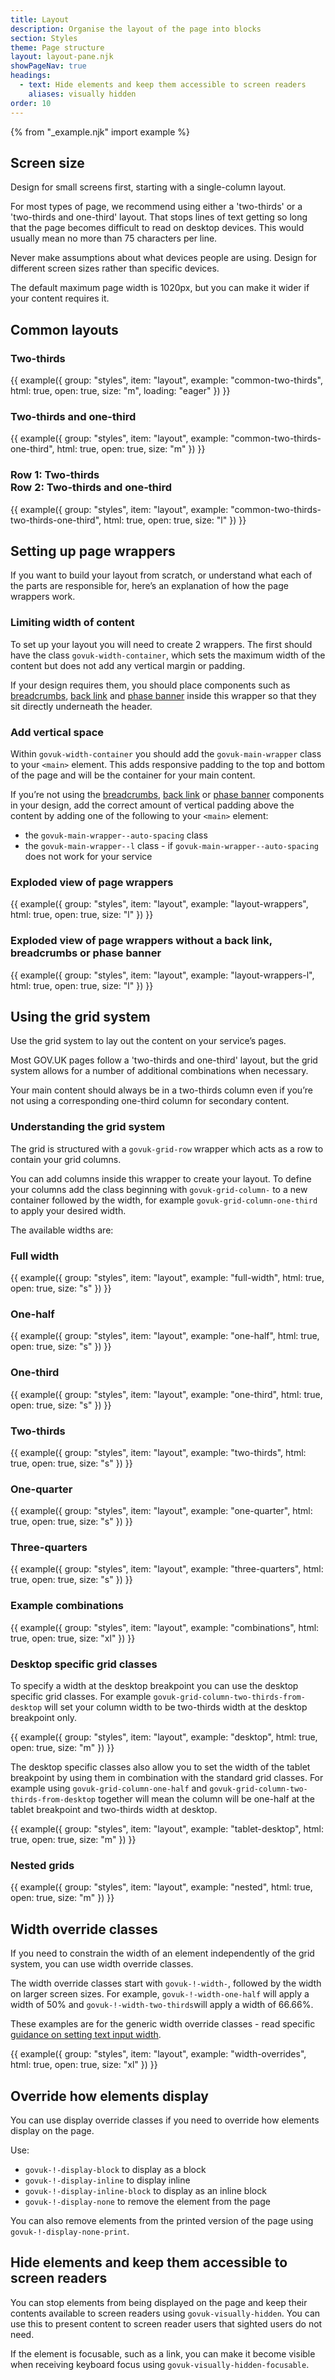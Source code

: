 ```yaml
---
title: Layout
description: Organise the layout of the page into blocks
section: Styles
theme: Page structure
layout: layout-pane.njk
showPageNav: true
headings:
  - text: Hide elements and keep them accessible to screen readers
    aliases: visually hidden
order: 10
---
```


{% from "_example.njk" import example %}

## Screen size

Design for small screens first, starting with a single-column layout.

For most types of page, we recommend using either a 'two-thirds' or a 'two-thirds and one-third' layout. That stops lines of text getting so long that the page becomes difficult to read on desktop devices. This would usually mean no more than 75 characters per line.

Never make assumptions about what devices people are using. Design for different screen sizes rather than specific devices.

The default maximum page width is 1020px, but you can make it wider if your content requires it.

## Common layouts

### Two-thirds

{{ example({ group: "styles", item: "layout", example: "common-two-thirds", html: true, open: true, size: "m", loading: "eager" }) }}

### Two-thirds and one-third

{{ example({ group: "styles", item: "layout", example: "common-two-thirds-one-third", html: true, open: true, size: "m" }) }}

### Row 1: Two-thirds <br>Row 2: Two-thirds and one-third

{{ example({ group: "styles", item: "layout", example: "common-two-thirds-two-thirds-one-third", html: true, open: true, size: "l" }) }}

## Setting up page wrappers

If you want to build your layout from scratch, or understand what each of the parts are responsible for, here’s an explanation of how the page wrappers work.

### Limiting width of content

To set up your layout you will need to create 2 wrappers. The first should have the class `govuk-width-container`, which sets the maximum width of the content but does not add any vertical margin or padding.

If your design requires them, you should place components such as [breadcrumbs](/components/breadcrumbs/), [back link](/components/back-link/) and [phase banner](/components/phase-banner/) inside this wrapper so that they sit directly underneath the header.

### Add vertical space

Within `govuk-width-container` you should add the `govuk-main-wrapper` class to your `<main>` element. This adds responsive padding to the top and bottom of the page and will be the container for your main content.

If you’re not using the [breadcrumbs](/components/breadcrumbs/), [back link](/components/back-link/) or [phase banner](/components/phase-banner/) components in your design, add the correct amount of vertical padding above the content by adding one of the following to your `<main>` element:

- the `govuk-main-wrapper--auto-spacing` class
- the `govuk-main-wrapper--l` class - if `govuk-main-wrapper--auto-spacing` does not work for your service

### Exploded view of page wrappers

{{ example({ group: "styles", item: "layout", example: "layout-wrappers", html: true, open: true, size: "l" }) }}

### Exploded view of page wrappers without a back link, breadcrumbs or phase banner

{{ example({ group: "styles", item: "layout", example: "layout-wrappers-l", html: true, open: true, size: "l" }) }}

## Using the grid system

Use the grid system to lay out the content on your service’s pages.

Most GOV.UK pages follow a 'two-thirds and one-third' layout, but the grid system allows for a number of additional combinations when necessary.

Your main content should always be in a two-thirds column even if you’re not using a corresponding one-third column for secondary content.

### Understanding the grid system

The grid is structured with a `govuk-grid-row` wrapper which acts as a row to contain your grid columns.

You can add columns inside this wrapper to create your layout. To define your columns add the class beginning with `govuk-grid-column-` to a new container followed by the width, for example `govuk-grid-column-one-third` to apply your desired width.

The available widths are:

### Full width

{{ example({ group: "styles", item: "layout", example: "full-width", html: true, open: true, size: "s" }) }}

### One-half

{{ example({ group: "styles", item: "layout", example: "one-half", html: true, open: true, size: "s" }) }}

### One-third

{{ example({ group: "styles", item: "layout", example: "one-third", html: true, open: true, size: "s" }) }}

### Two-thirds

{{ example({ group: "styles", item: "layout", example: "two-thirds", html: true, open: true, size: "s" }) }}

### One-quarter

{{ example({ group: "styles", item: "layout", example: "one-quarter", html: true, open: true, size: "s" }) }}

### Three-quarters

{{ example({ group: "styles", item: "layout", example: "three-quarters", html: true, open: true, size: "s" }) }}

### Example combinations

{{ example({ group: "styles", item: "layout", example: "combinations", html: true, open: true, size: "xl" }) }}

### Desktop specific grid classes

To specify a width at the desktop breakpoint you can use the desktop specific grid classes. For example `govuk-grid-column-two-thirds-from-desktop` will set your column width to be two-thirds width at the desktop breakpoint only.

{{ example({ group: "styles", item: "layout", example: "desktop", html: true, open: true, size: "m" }) }}

The desktop specific classes also allow you to set the width of the tablet breakpoint by using them in combination with the standard grid classes. For example using `govuk-grid-column-one-half` and `govuk-grid-column-two-thirds-from-desktop` together will mean the column will be one-half at the tablet breakpoint and two-thirds width at desktop.

{{ example({ group: "styles", item: "layout", example: "tablet-desktop", html: true, open: true, size: "m" }) }}

### Nested grids

{{ example({ group: "styles", item: "layout", example: "nested", html: true, open: true, size: "m" }) }}

## Width override classes

If you need to constrain the width of an element independently of the grid system, you can use width override classes.

The width override classes start with `govuk-!-width-`, followed by the width on larger screen sizes. For example, `govuk-!-width-one-half` will apply a width of 50% and `govuk-!-width-two-thirds`will apply a width of 66.66%.

These examples are for the generic width override classes - read specific [guidance on setting text input width](/components/text-input/#use-appropriately-sized-text-inputs).

{{ example({ group: "styles", item: "layout", example: "width-overrides", html: true, open: true, size: "xl" }) }}

## Override how elements display

You can use display override classes if you need to override how elements display on the page.

Use:

- `govuk-!-display-block` to display as a block
- `govuk-!-display-inline` to display inline
- `govuk-!-display-inline-block` to display as an inline block
- `govuk-!-display-none` to remove the element from the page

You can also remove elements from the printed version of the page using `govuk-!-display-none-print`.

## Hide elements and keep them accessible to screen readers

You can stop elements from being displayed on the page and keep their contents available to screen readers using `govuk-visually-hidden`. You can use this to present content to screen reader users that sighted users do not need.

If the element is focusable, such as a link, you can make it become visible when receiving keyboard focus using `govuk-visually-hidden-focusable`.
